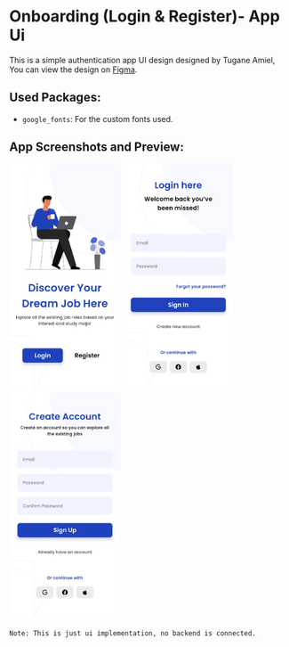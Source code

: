 # Onboarding (Login & Register)- App Ui

This is a simple authentication app UI design designed by Tugane Amiel, You can view the design on [Figma](https://www.figma.com/community/file/1282291722642517542).

## Used Packages:
- `google_fonts`: For the custom fonts used.

## App Screenshots and Preview:
<p align="left">
  <img src="assets/readme/Screenshot 1.jpg" alt="Screenshot 1" width="200"/>
  <img src="assets/readme/Screenshot 2.jpg" alt="Screenshot 2" width="200"/>
  <img src="assets/readme/Screenshot 3.jpg" alt="Screenshot 3" width="200"/>
</p>

``` 
Note: This is just ui implementation, no backend is connected.
```